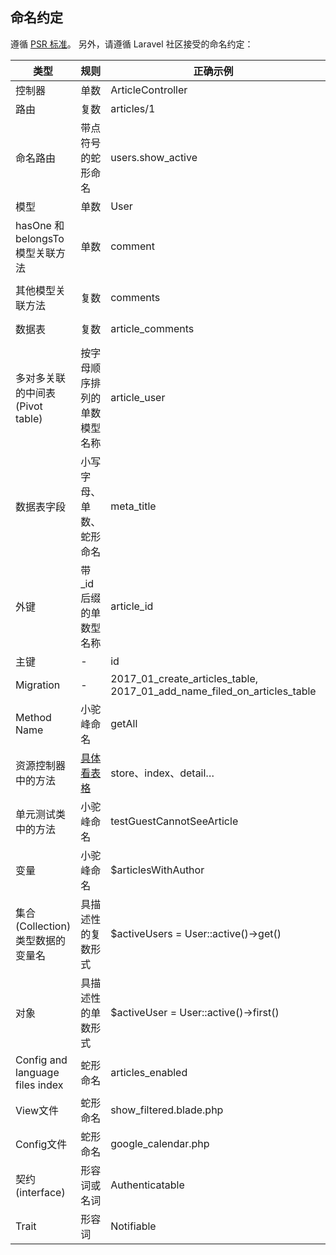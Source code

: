 
## 命名约定

遵循 [PSR 标准](http://www.php-fig.org/psr/psr-2/)。 另外，请遵循 Laravel 社区接受的命名约定：

| 类型                             | 规则                                                         | 正确示例                                | 错误示例                                            |
| -------------------------------- | ------------------------------------------------------------ | --------------------------------------- | --------------------------------------------------- |
| 控制器                   | 单数                                                         | ArticleController                       | ~~ArticlesController~~                              |
| 路由                 | 复数                                                         | articles/1                              | ~~article/1~~                                       |
| 命名路由            | 带点符号的蛇形命名                                           | users.show_active                       | ~~users.show-active, show-active-users~~            |
| 模型                        | 单数                                                         | User                                    | ~~Users~~                                           |
| hasOne 和 belongsTo 模型关联方法 | 单数                                                         | comment                                 | ~~comments, article_comment~~                |
|                                  |                                                              |                                         |                                                     |
| 其他模型关联方法 | 复数                                                         | comments                         | ~~articleComment, article_comments~~                |
| 数据表                   | 复数                                                         | article_comments                        | ~~article_comment, articleComments~~                |
| 多对多关联的中间表(Pivot table) | 按字母顺序排列的单数模型名称                                 | article_user                            | ~~user_article, articles_users~~                    |
| 数据表字段 | 小写字母、单数、蛇形命名 | meta_title                              | ~~MetaTitle; meta_titles~~        |
| 外键          | 带_id后缀的单数型名称                                      | article_id                              | ~~ArticleId, id_article, articles_id~~              |
| 主键                  | -                                                            | id                                      | ~~custom_id~~                                       |
| Migration                        | -                                                            | 2017_01_create_articles_table, 2017_01_add_name_filed_on_articles_table | ~~2017_01_01_000000_articles~~                      |
| Method Name   | 小驼峰命名                                                   | getAll                                  | ~~get_all~~                                         |
| 资源控制器中的方法 | [具体看表格](https://laravel.com/docs/master/controllers#resource-controllers) | store、index、detail… | ~~saveArticle~~                                     |
| 单元测试类中的方法 | 小驼峰命名                                                   | testGuestCannotSeeArticle               | ~~test_guest_cannot_see_article~~                   |
| 变量                     | 小驼峰命名                                                   | $articlesWithAuthor                     | ~~$articles_with_author~~                           |
| 集合(Collection)类型数据的变量名 | 具描述性的复数形式                                           | $activeUsers = User::active()->get()    | ~~$active, $data~~                                  |
| 对象                         | 具描述性的单数形式                                           | $activeUser = User::active()->first()   | ~~$users, $obj~~                                    |
| Config and language files index  | 蛇形命名                                                     | articles_enabled                        | ~~ArticlesEnabled; articles-enabled~~               |
| View文件                | 蛇形命名                                                     | show_filtered.blade.php                 | ~~showFiltered.blade.php, show-filtered.blade.php~~ |
| Config文件                 | 蛇形命名                                                     | google_calendar.php                     | ~~googleCalendar.php, google-calendar.php~~         |
| 契约 (interface) | 形容词或名词                                                 | Authenticatable                         | ~~AuthenticationInterface, IAuthentication~~        |
| Trait                            | 形容词                                                       | Notifiable                              | ~~NotificationTrait~~                               |


